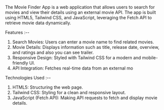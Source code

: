 The Movie Finder App is a web application that allows users to search for movies and view their details using an external movie API. The app is built using HTML5, Tailwind CSS, and JavaScript, leveraging the Fetch API to retrieve movie data dynamically.

Features :--
1. Search Movies: Users can enter a movie name to find related movies.
2. Movie Details: Displays information such as title, release date, overview, and ratings and also you can see trailer.
3. Responsive Design: Styled with Tailwind CSS for a modern and mobile-friendly UI.
4. API Integration: Fetches real-time data from an external mo


Technologies Used :--
1. HTML5: Structuring the web page.
2. Tailwind CSS: Styling for a clean and responsive layout.
3. JavaScript (Fetch API): Making API requests to fetch and display movie details.
